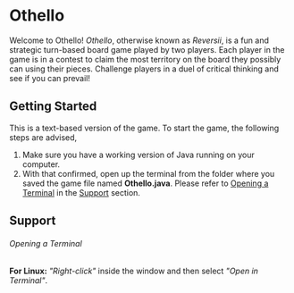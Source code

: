 # Othello
Welcome to Othello! *Othello*, otherwise known as *Reversii*, is a fun and strategic turn-based board game played by two players. 
Each player in the game is in a contest to claim the most territory on the board they possibly can using their pieces. Challenge
players in a duel of critical thinking and see if you can prevail!
## Getting Started
This is a text-based version of the game. To start the game, the following steps are advised,
1. Make sure you have a working version of Java running on your computer.
2. With that confirmed, open up the terminal from the folder where you saved the game file named **Othello.java**. Please refer to
[Opening a Terminal](#opening-a-terminal) in the [Support](#support) section.
## Support
###### Opening a Terminal
**For Linux:** *"Right-click"* inside the window and then select *"Open in Terminal"*.
